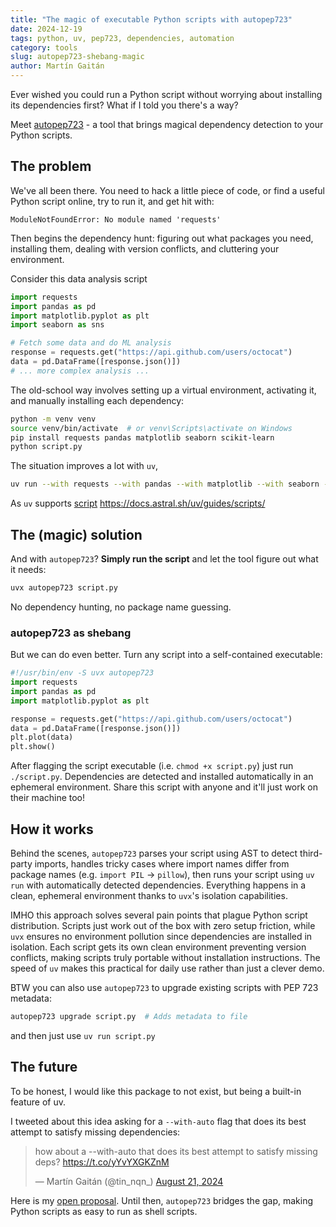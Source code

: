 ```yaml
---
title: "The magic of executable Python scripts with autopep723"
date: 2024-12-19
tags: python, uv, pep723, dependencies, automation
category: tools
slug: autopep723-shebang-magic
author: Martín Gaitán
---
```


Ever wished you could run a Python script without worrying about installing its dependencies first? What if I told you there's a way?

Meet [autopep723](https://github.com/mgaitan/autopep723) - a tool that brings magical dependency detection to your Python scripts.

## The problem

We've all been there. You need to hack a little piece of code, or find a useful Python script online, try to run it, and get hit with:

```
ModuleNotFoundError: No module named 'requests'
```

Then begins the dependency hunt: figuring out what packages you need, installing them, dealing with version conflicts, and cluttering your environment.

Consider this data analysis script

```python
import requests
import pandas as pd
import matplotlib.pyplot as plt
import seaborn as sns

# Fetch some data and do ML analysis
response = requests.get("https://api.github.com/users/octocat")
data = pd.DataFrame([response.json()])
# ... more complex analysis ...
```

The old-school way involves setting up a virtual environment, activating it, and manually installing each dependency:

```bash
python -m venv venv
source venv/bin/activate  # or venv\Scripts\activate on Windows
pip install requests pandas matplotlib seaborn scikit-learn
python script.py
```

The situation improves a lot with `uv`,

```bash
uv run --with requests --with pandas --with matplotlib --with seaborn --with scikit-learn script.py
```



As `uv` supports [script]() https://docs.astral.sh/uv/guides/scripts/

## The (magic) solution

And with `autopep723`? **Simply run the script** and let the tool figure out what it needs:

```bash
uvx autopep723 script.py
```
No dependency hunting, no package name guessing.

### autopep723 as shebang

But we can do even better. Turn any script into a self-contained executable:

```python
#!/usr/bin/env -S uvx autopep723
import requests
import pandas as pd
import matplotlib.pyplot as plt

response = requests.get("https://api.github.com/users/octocat")
data = pd.DataFrame([response.json()])
plt.plot(data)
plt.show()
```


After flagging the script executable (i.e. `chmod +x script.py`) just run `./script.py`. Dependencies are detected and installed automatically in an ephemeral environment. Share this script with anyone and it'll just work on their machine too!

## How it works

Behind the scenes, `autopep723` parses your script using AST to detect third-party imports, handles tricky cases where import names differ from package names (e.g. `import PIL` → `pillow`), then runs your script using `uv run` with automatically detected dependencies. Everything happens in a clean, ephemeral environment thanks to `uvx`'s isolation capabilities.

IMHO this approach solves several pain points that plague Python script distribution. Scripts just work out of the box with zero setup friction, while `uvx` ensures no environment pollution since dependencies are installed in isolation. Each script gets its own clean environment preventing version conflicts, making scripts truly portable without installation instructions. The speed of `uv` makes this practical for daily use rather than just a clever demo.

BTW you can also use `autopep723` to upgrade existing scripts with PEP 723 metadata:

```bash
autopep723 upgrade script.py  # Adds metadata to file
```

and then just use `uv run script.py`

## The future

To be honest, I would like this package to not exist, but being a built-in feature of uv.

I tweeted about this idea asking for a `--with-auto` flag that does its best attempt to satisfy missing dependencies:

<blockquote class="twitter-tweet"><p lang="en" dir="ltr">how about a --with-auto that does its best attempt to satisfy missing deps? <a href="https://t.co/yYvYXGKZnM">https://t.co/yYvYXGKZnM</a></p>&mdash; Martín Gaitán (@tin_nqn_) <a href="https://twitter.com/tin_nqn_/status/1825970796478738940?ref_src=twsrc%5Etfw">August 21, 2024</a></blockquote>
<script async src="https://platform.twitter.com/widgets.js" charset="utf-8"></script>

Here is my [open proposal](https://github.com/astral-sh/uv/issues/6283). Until then, `autopep723` bridges the gap, making Python scripts as easy to run as shell scripts.
